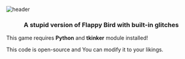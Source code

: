 ![header](https://capsule-render.vercel.app/api?type=waving&color=gradient&height=300&section=header&text=BruhhyBird&fontSize=90&animation=fadeIn)
<h3 align="center">A stupid version of Flappy Bird with built-in glitches</h3>

This game requires **Python** and **tkinker** module installed!

This code is open-source and You can modify it to your likings.
